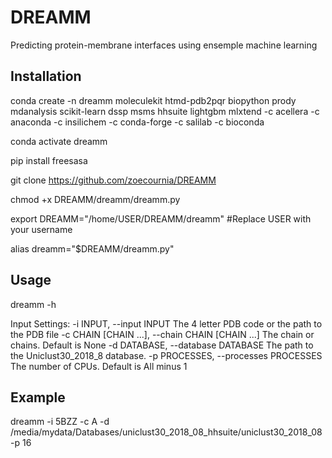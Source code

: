 # DREAMM
Predicting protein-membrane interfaces using ensemple machine learning


## Installation
conda create -n dreamm moleculekit htmd-pdb2pqr biopython prody mdanalysis scikit-learn dssp msms hhsuite lightgbm mlxtend -c acellera -c anaconda -c insilichem -c conda-forge -c salilab -c bioconda

conda activate dreamm

pip install freesasa

git clone https://github.com/zoecournia/DREAMM

chmod +x DREAMM/dreamm/dreamm.py

export DREAMM="/home/USER/DREAMM/dreamm" #Replace USER with your username

alias dreamm="$DREAMM/dreamm.py"


## Usage
dreamm -h

Input Settings:
  -i INPUT, --input INPUT
                        The 4 letter PDB code or the path to the PDB file
  -c CHAIN [CHAIN ...], --chain CHAIN [CHAIN ...]
                        The chain or chains. Default is None
  -d DATABASE, --database DATABASE
                        The path to the Uniclust30_2018_8 database.
  -p PROCESSES, --processes PROCESSES
                        The number of CPUs. Default is All minus 1
                        
## Example
dreamm -i 5BZZ -c A -d /media/mydata/Databases/uniclust30_2018_08_hhsuite/uniclust30_2018_08 -p 16

